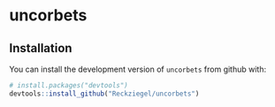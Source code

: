 
<!-- README.md is generated from README.Rmd. Please edit that file -->

# uncorbets

<!-- badges: start -->
<!-- badges: end -->

## Installation

You can install the development version of `uncorbets` from github with:

``` r
# install.packages("devtools")
devtools::install_github("Reckziegel/uncorbets")
```
